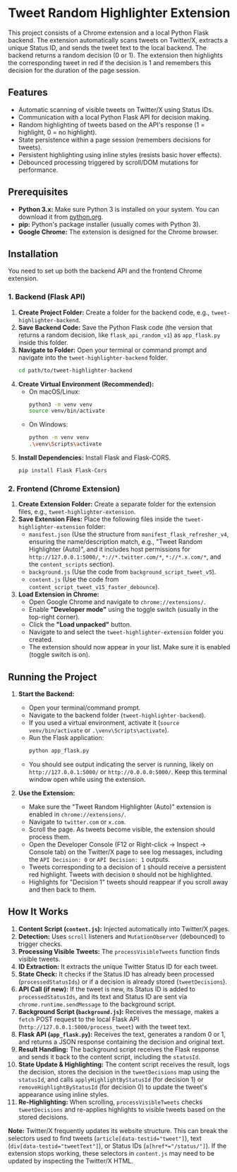 # Tweet Random Highlighter Extension

This project consists of a Chrome extension and a local Python Flask backend. The extension automatically scans tweets on Twitter/X, extracts a unique Status ID, and sends the tweet text to the local backend. The backend returns a random decision (0 or 1). The extension then highlights the corresponding tweet in red if the decision is 1 and remembers this decision for the duration of the page session.

## Features

* Automatic scanning of visible tweets on Twitter/X using Status IDs.
* Communication with a local Python Flask API for decision making.
* Random highlighting of tweets based on the API's response (1 = highlight, 0 = no highlight).
* State persistence within a page session (remembers decisions for tweets).
* Persistent highlighting using inline styles (resists basic hover effects).
* Debounced processing triggered by scroll/DOM mutations for performance.

## Prerequisites

* **Python 3.x:** Make sure Python 3 is installed on your system. You can download it from [python.org](https://www.python.org/).
* **pip:** Python's package installer (usually comes with Python 3).
* **Google Chrome:** The extension is designed for the Chrome browser.

## Installation

You need to set up both the backend API and the frontend Chrome extension.

### 1. Backend (Flask API)

1.  **Create Project Folder:** Create a folder for the backend code, e.g., `tweet-highlighter-backend`.
2.  **Save Backend Code:** Save the Python Flask code (the version that returns a random decision, like `flask_api_random_v1`) as `app_flask.py` inside this folder.
3.  **Navigate to Folder:** Open your terminal or command prompt and navigate into the `tweet-highlighter-backend` folder.
    ```bash
    cd path/to/tweet-highlighter-backend
    ```
4.  **Create Virtual Environment (Recommended):**
    * On macOS/Linux:
        ```bash
        python3 -m venv venv
        source venv/bin/activate
        ```
    * On Windows:
        ```bash
        python -m venv venv
        .\venv\Scripts\activate
        ```
5.  **Install Dependencies:** Install Flask and Flask-CORS.
    ```bash
    pip install Flask Flask-Cors
    ```

### 2. Frontend (Chrome Extension)

1.  **Create Extension Folder:** Create a separate folder for the extension files, e.g., `tweet-highlighter-extension`.
2.  **Save Extension Files:** Place the following files inside the `tweet-highlighter-extension` folder:
    * `manifest.json` (Use the structure from `manifest_flask_refresher_v4`, ensuring the name/description match, e.g., "Tweet Random Highlighter (Auto)", and it includes host permissions for `http://127.0.0.1:5000/`, `*://*.twitter.com/*`, `*://*.x.com/*`, and the `content_scripts` section).
    * `background.js` (Use the code from `background_script_tweet_v5`).
    * `content.js` (Use the code from `content_script_tweet_v15_faster_debounce`).
3.  **Load Extension in Chrome:**
    * Open Google Chrome and navigate to `chrome://extensions/`.
    * Enable **"Developer mode"** using the toggle switch (usually in the top-right corner).
    * Click the **"Load unpacked"** button.
    * Navigate to and select the `tweet-highlighter-extension` folder you created.
    * The extension should now appear in your list. Make sure it is enabled (toggle switch is on).

## Running the Project

1.  **Start the Backend:**
    * Open your terminal/command prompt.
    * Navigate to the backend folder (`tweet-highlighter-backend`).
    * If you used a virtual environment, activate it (`source venv/bin/activate` or `.\venv\Scripts\activate`).
    * Run the Flask application:
        ```bash
        python app_flask.py
        ```
    * You should see output indicating the server is running, likely on `http://127.0.0.1:5000/` or `http://0.0.0.0:5000/`. Keep this terminal window open while using the extension.

2.  **Use the Extension:**
    * Make sure the "Tweet Random Highlighter (Auto)" extension is enabled in `chrome://extensions/`.
    * Navigate to `twitter.com` or `x.com`.
    * Scroll the page. As tweets become visible, the extension should process them.
    * Open the Developer Console (F12 or Right-click -> Inspect -> Console tab) on the Twitter/X page to see log messages, including the `API Decision: 0` or `API Decision: 1` outputs.
    * Tweets corresponding to a decision of `1` should receive a persistent red highlight. Tweets with decision `0` should not be highlighted.
    * Highlights for "Decision 1" tweets should reappear if you scroll away and then back to them.

## How It Works

1.  **Content Script (`content.js`):** Injected automatically into Twitter/X pages.
2.  **Detection:** Uses `scroll` listeners and `MutationObserver` (debounced) to trigger checks.
3.  **Processing Visible Tweets:** The `processVisibleTweets` function finds visible tweets.
4.  **ID Extraction:** It extracts the unique Twitter Status ID for each tweet.
5.  **State Check:** It checks if the Status ID has already been processed (`processedStatusIds`) or if a decision is already stored (`tweetDecisions`).
6.  **API Call (if new):** If the tweet is new, its Status ID is added to `processedStatusIds`, and its text and Status ID are sent via `chrome.runtime.sendMessage` to the background script.
7.  **Background Script (`background.js`):** Receives the message, makes a `fetch` POST request to the local Flask API (`http://127.0.0.1:5000/process_tweet`) with the tweet text.
8.  **Flask API (`app_flask.py`):** Receives the text, generates a random 0 or 1, and returns a JSON response containing the decision and original text.
9.  **Result Handling:** The background script receives the Flask response and sends it back to the content script, including the `statusId`.
10. **State Update & Highlighting:** The content script receives the result, logs the decision, stores the decision in the `tweetDecisions` map using the `statusId`, and calls `applyHighlightByStatusId` (for decision 1) or `removeHighlightByStatusId` (for decision 0) to update the tweet's appearance using inline styles.
11. **Re-Highlighting:** When scrolling, `processVisibleTweets` checks `tweetDecisions` and re-applies highlights to visible tweets based on the stored decisions.

**Note:** Twitter/X frequently updates its website structure. This can break the selectors used to find tweets (`article[data-testid="tweet"]`), text (`div[data-testid="tweetText"]`), or Status IDs (`a[href*="/status/"]`). If the extension stops working, these selectors in `content.js` may need to be updated by inspecting the Twitter/X HTML.

